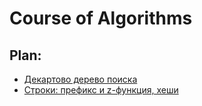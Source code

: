 # Course of Algorithms

## Plan:

+ [Декартово дерево поиска](https://github.com/grifguitar/algo/tree/main/search_tree/)
+ [Строки: префикс и z-функция, хеши](https://github.com/grifguitar/algo/tree/main/strings/)
